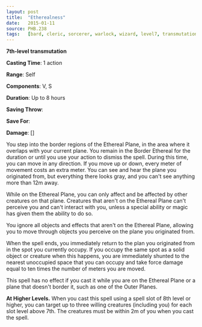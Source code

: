 ```yaml
---
layout: post
title:  "Etherealness"
date:   2015-01-11
source: PHB.238
tags:   [bard, cleric, sorcerer, warlock, wizard, level7, transmutation]
---
```


**7th-level transmutation**

**Casting Time**: 1 action

**Range**: Self

**Components**: V, S

**Duration**: Up to 8 hours

**Saving Throw**:

**Save For**:

**Damage**: []

You step into the border regions of the Ethereal Plane, in the area where it overlaps with your current plane. You remain in the Border Ethereal for the duration or until you use your action to dismiss the spell. During this time, you can move in any direction. If you move up or down, every meter of movement costs an extra meter. You can see and hear the plane you originated from, but everything there looks gray, and you can't see anything more than 12m away.

While on the Ethereal Plane, you can only affect and be affected by other creatures on that plane. Creatures that aren't on the Ethereal Plane can't perceive you and can't interact with you, unless a special ability or magic has given them the ability to do so.

You ignore all objects and effects that aren't on the Ethereal Plane, allowing you to move through objects you perceive on the plane you originated from.

When the spell ends, you immediately return to the plan you originated from in the spot you currently occupy.  If you occupy the same spot as a solid object or creature when this happens, you are immediately shunted to the nearest unoccupied space that you can occupy and take force damage equal to ten times the number of meters you are moved.

This spell has no effect if you cast it while you are on the Ethereal Plane or a plane that doesn't border it, such as one of the Outer Planes.

**At Higher Levels.** When you cast this spell using a spell slot of 8th level or higher, you can target up to three willing creatures (including you) for each slot level above 7th. The creatures must be within 2m of you when you cast the spell.
